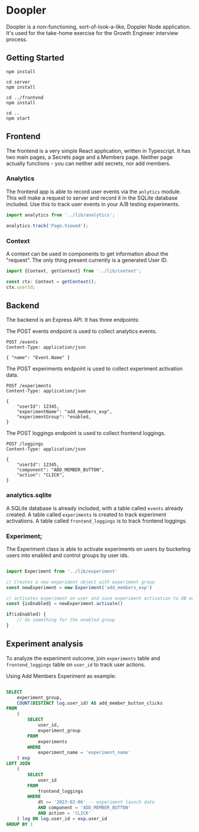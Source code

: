 # Doopler

Doopler is a non-functioning, sort-of-look-a-like, Doppler Node application. It's used for the take-home exercise for the Growth Engineer interview process.

## Getting Started

```
npm install

cd server
npm install

cd ../frontend
npm install

cd ..
npm start
```

## Frontend

The frontend is a very simple React application, written in Typescript. It has two main pages, a Secrets page and a Members page. Neither page actually functions - you can neither add secrets, nor add members.

### Analytics

The frontend app is able to record user events via the `anlytics` module. This will make a request to server and record it in the SQLite database included. Use this to track user events in your A/B testing experiments.

```js
import analytics from '../lib/analytics';

analytics.track('Page.Viewed');
```

### Context

A context can be used in components to get information about the "request". The only thing present currently is a generated User ID.

```js
import {Context, getContext} from '../lib/context';

const ctx: Context = getContext();
ctx.userId;
```

## Backend

The backend is an Express API. It has three endpoints: 

The POST events endpoint is used to collect analytics events.

```http
POST /events
Content-Type: application/json

{ "name": "Event.Name" }
```

The POST experiments endpoint is used to collect experiment activation data.

```http
POST /experiments
Content-Type: application/json

{
    "userId": 12345,
    "experimentName": "add_members_exp",
    "experimentGroup": "enabled,
}
```

The POST loggings endpoint is used to collect frontend loggings.

```http
POST /loggings
Content-Type: application/json

{
    "userId": 12345,
    "component": "ADD_MEMBER_BUTTON",
    "action": "CLICK",
}
```

### analytics.sqlite

A SQLite database is already included, with a table called `events` already created.
A table called `experiments` is created to track experiment activations.
A table called `frontend_loggings` is to track frontend loggings.

### Experiment;

The Experiment class is able to activate experiments on users by bucketing users into enabled and control groups by user ids.

```js

import Experiment from '../lib/experiment'

// Creates a new experiment object with experiment group
const newExperiment = new Experiment('add_members_exp') 

// activates experiment on user and save experiment activation to DB experiments table
const {isEnabled} = newExperiment.activate() 

if(isEnabled) {
    // do something for the enabled group
}

```

## Experiment analysis

To analyze the experiment outcome, join `experiments` table and `frontend_loggings` table on `user_id` to track user actions.

Using Add Members Experiment as example: 

```sql

SELECT
    experiment_group,
    COUNT(DISTINCT log.user_id) AS add_member_button_clicks
FROM
    (
        SELECT 
            user_id,
            experiment_group
        FROM
            experiments
        WHERE
            experiment_name = 'experiment_name'
    ) exp
LEFT JOIN
    (
        SELECT
            user_id
        FROM
            frontend_loggings
        WHERE
            dt >= '2023-02-06' -- experiment launch date
            AND component = 'ADD_MEMBER_BUTTON'
            AND action = 'CLICK'
    ) log ON log.user_id = exp.user_id
GROUP BY 1
 
```


